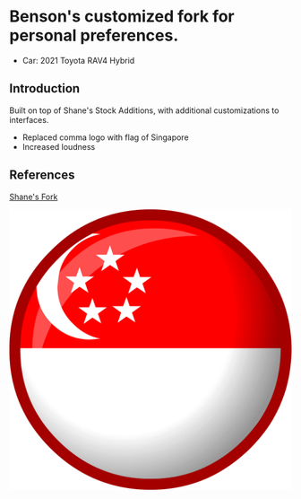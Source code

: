 # Benson's customized fork for personal preferences.
* Car: 2021 Toyota RAV4 Hybrid

## Introduction
Built on top of Shane's Stock Additions, with additional customizations to interfaces.

* Replaced comma logo with flag of Singapore
* Increased loudness

## References
[Shane's Fork](https://github.com/sshane/openpilot)

<p align="center">
  <img src=".media/sg_flag.png?raw=true">
</p>
